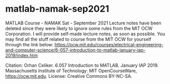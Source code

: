# matlab-namak-sep2021
MATLAB Course - NAMAK Sat - September 2021
Lecture notes have been deleted since they were likely to ignore some rules from the MIT OCW Corporation. I will provide self-made lecture notes, as soon as possible.
You may find all the stuff related to course from the MIT OCW for yourself through the link below:
https://ocw.mit.edu/courses/electrical-engineering-and-computer-science/6-057-introduction-to-matlab-january-iap-2019/index.htm


Citation: Orhan Celiker. 6.057 Introduction to MATLAB. January IAP 2019. Massachusetts Institute of Technology: MIT OpenCourseWare, https://ocw.mit.edu. License: Creative Commons BY-NC-SA.
